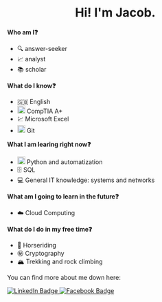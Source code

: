 <div id="header" align="center">
  <h1>Hi! I'm Jacob.</h1>
</div>

<b>Who am I:question:</b>
- 🔍 answer-seeker
- 📈 analyst
- 📚 scholar

<b>What do I know:question:</b>
- 🇬🇧 English
- <img src="https://comptiacdn.azureedge.net/webcontent/images/default-source/siteicons/logoaplus.svg?sfvrsn=c1041be7_2" width="18" height="18" alt="CompTIA A+ icon"/> CompTIA A+
- 💹 Microsoft Excel
- <img src="https://upload.wikimedia.org/wikipedia/commons/3/3f/Git_icon.svg" width="18" height="18" alt="Git icon"/> Git

<b>What I am learing right now:question:</b>
- <img src="https://s3.dualstack.us-east-2.amazonaws.com/pythondotorg-assets/media/community/logos/python-logo-only.png" width="18" height="18" alt="Python icon"/> Python and automatization
- 🗄️ SQL
- 💻 General IT knowledge: systems and networks

<b>What am I going to learn in the future:question:</b>
- ☁️ Cloud Computing

<b>What do I do in my free time:question:</b>
- 🐎 Horseriding
- ㊙️ Cryptography
- 🏔️ Trekking and rock climbing

You can find more about me down here:

<div id="badges" align="left">
  <a href="https://www.linkedin.com/in/jakub-berkowski-a49b07107/">
    <img src="https://img.shields.io/badge/LinkedIn-blue?style=for-the-badge&logo=linkedin&logoColor=white" alt="LinkedIn Badge"/>
  </a>
  <a href="https://www.facebook.com/jakub.berkowski">
    <img src="https://img.shields.io/badge/Facebook-blue?style=for-the-badge&logo=facebook&logoColor=white" alt="Facebook Badge"/>
  </a>
 </div>
